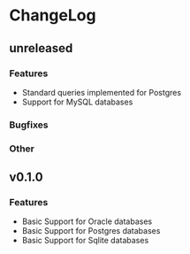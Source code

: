 # ChangeLog

## unreleased

### Features

* Standard queries implemented for Postgres
* Support for MySQL databases

### Bugfixes

### Other

## v0.1.0

### Features

* Basic Support for Oracle databases
* Basic Support for Postgres databases
* Basic Support for Sqlite databases
